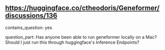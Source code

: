 ## https://huggingface.co/ctheodoris/Geneformer/discussions/136

contains_question: yes

question_part: Has anyone been able to run geneformer locally on a Mac? Should I just run this through huggingface's Inference Endpoints?